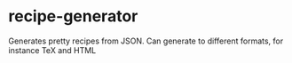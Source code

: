 # recipe-generator
Generates pretty recipes from JSON. Can generate to different formats, for instance TeX and HTML
